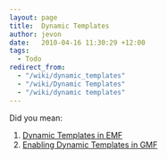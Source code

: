 ```yaml
---
layout: page
title:  Dynamic Templates
author: jevon
date:   2010-04-16 11:30:29 +12:00
tags:
  - Todo
redirect_from:
  - "/wiki/dynamic_templates"
  - "/wiki/Dynamic Templates"
  - "/wiki/dynamic templates"
---
```


Did you mean:

1. [Dynamic Templates in EMF](dynamic-templates-in-EMF.md)
1. [Enabling Dynamic Templates in GMF](enabling-dynamic-templates-in-GMF.md)
